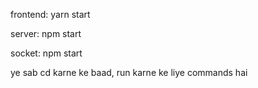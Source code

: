 frontend: yarn start

server: npm start

socket: npm start



ye sab cd karne ke baad, run karne ke liye commands hai

